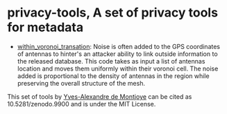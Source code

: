 privacy-tools, A set of privacy tools for metadata
==================================================

  * [within_voronoi_transation](https://github.com/yvesalexandre/privacy-tools/blob/master/within_voronoi_translation.py): Noise is often added to the GPS coordinates of antennas to hinter's an attacker ability to link outside information to the released database. This code takes as input a list of antennas location and moves them uniformly within their voronoi cell. The noise added is proportional to the density of antennas in the region while preserving the overall structure of the mesh.

This set of tools by [Yves-Alexandre de Montjoye](http://deMontjoye.com) can be cited as 10.5281/zenodo.9900 and is under the MIT License.
